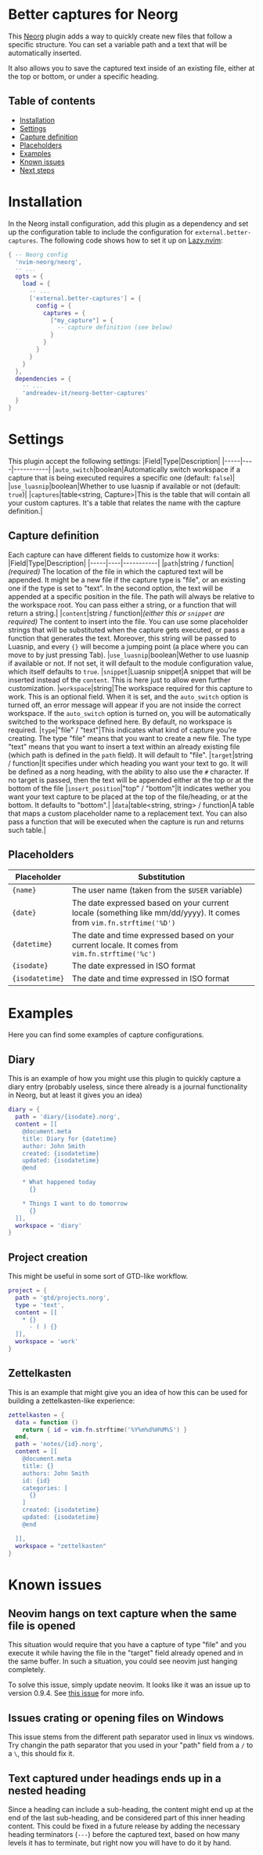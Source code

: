 # Better captures for Neorg
This [Neorg](https://github.com/nvim-neorg/neorg) plugin adds a way to quickly create new files that
follow a specific structure. You can set a variable path
and a text that will be automatically inserted.

It also allows you to save the captured text inside 
of an existing file, either at the top or bottom, or 
under a specific heading.

## Table of contents
- [Installation](#installation)
- [Settings](#settings)
- [Capture definition](#capture-definition)
- [Placeholders](#placeholders)
- [Examples](#examples)
- [Known issues](#known-issues)
- [Next steps](#next-steps)

# Installation
In the Neorg install configuration, add this plugin as
a dependency and set up the configuration table to include
the configuration for `external.better-captures`. The following
code shows how to set it up on [Lazy.nvim](https://github.com/folke/lazy.nvim):

``` lua
{ -- Neorg config
  'nvim-neorg/neorg',
  -- ...
  opts = {
    load = {
      -- ...
      ['external.better-captures'] = {
        config = {
          captures = {
            ["my_capture"] = {
              -- capture definition (see below)
            }
          }
        }
      }
    }
  },
  dependencies = {
    -- ...
    'andreadev-it/neorg-better-captures'
  }
}
```

# Settings
This plugin accept the following settings:
|Field|Type|Description|
|-----|----|-----------|
|`auto_switch`|boolean|Automatically switch workspace if a capture that is being executed requires a specific one (default: `false`)|
|`use_luasnip`|boolean|Whether to use luasnip if available or not (default: `true`)|
|`captures`|table<string, Capture>|This is the table that will contain all your custom captures. It's a table that relates the name with the capture definition.|

## Capture definition
Each capture can have different fields to customize how
it works:
|Field|Type|Description|
|-----|----|-----------|
|`path`|string / function|*(required)* The location of the file in which the captured text will be appended. It might be a new file if the capture type is "file", or an existing one if the type is set to "text". In the second option, the text will be appended at a specific position in the file. The path will always be relative to the workspace root. You can pass either a string, or a function that will return a string.|
|`content`|string / function|*(either this or `snippet` are required)* The content to insert into the file. You can use some placeholder strings that will be substituted when the capture gets executed, or pass a function that generates the text. Moreover, this string will be passed to Luasnip, and every `{}` will become a jumping point (a place where you can move to by just pressing Tab).
|`use_luasnip`|boolean|Wether to use luasnip if available or not. If not set, it will default to the module configuration value, which itself defaults to `true`.
|`snippet`|Luasnip snippet|A snippet that will be inserted instead of the `content`. This is here just to allow even further customization.
|`workspace`|string|The workspace required for this capture to work. This is an optional field. When it is set, and the `auto_switch` option is turned off, an error message will appear if you are not inside the correct workspace. If the `auto_switch` option is turned on, you will be automatically switched to the workspace defined here. By default, no workspace is required.
|`type`|"file" / "text"|This indicates what kind of capture you're creating. The type "file" means that you want to create a new file. The type "text" means that you want to insert a text within an already existing file (which path is defined in the `path` field). It will default to "file".
|`target`|string / function|It specifies under which heading you want your text to go. It will be defined as a norg heading, with the ability to also use the `#` character. If no target is passed, then the text will be appended either at the top or at the bottom of the file
|`insert_position`|"top" / "bottom"|It indicates wether you want your text capture to be placed at the top of the file/heading, or at the bottom. It defaults to "bottom".|
|`data`|table<string, string> / function|A table that maps a custom placeholder name to a replacement text. You can also pass a function that will be executed when the capture is run and returns such table.|

## Placeholders
|Placeholder|Substitution|
|-----------|------------|
|`{name}`|The user name (taken from the `$USER` variable)|
|`{date}`|The date expressed based on your current locale (something like mm/dd/yyyy). It comes from `vim.fn.strftime('%D')`|
|`{datetime}`|The date and time expressed based on your current locale. It comes from `vim.fn.strftime('%c')`|
|`{isodate}`|The date expressed in ISO format|
|`{isodatetime}`|The date and time expressed in ISO format|
# Examples
Here you can find some examples of capture configurations.

## Diary
This is an example of how you might use this plugin to quickly capture
a diary entry (probably useless, since there already is a journal
functionality in Neorg, but at least it gives you an idea)

```lua
diary = {
  path = 'diary/{isodate}.norg',
  content = [[
    @document.meta
    title: Diary for {datetime}
    author: John Smith
    created: {isodatetime}
    updated: {isodatetime}
    @end

    * What happened today
      {}

    * Things I want to do tomorrow
      {}
  ]],
  workspace = 'diary'
}
```

## Project creation
This might be useful in some sort of GTD-like workflow.

```lua
project = {
  path = 'gtd/projects.norg',
  type = 'text',
  content = [[
    * {}
      - ( ) {}
  ]],
  workspace = 'work'
}
```

## Zettelkasten
This is an example that might give you an idea of how this can be used
for building a zettelkasten-like experience:
```lua
zettelkasten = {
  data = function ()
    return { id = vim.fn.strftime('%Y%m%d%H%M%S') }
  end,
  path = 'notes/{id}.norg',
  content = [[
    @document.meta
    title: {}
    authors: John Smith
    id: {id}
    categories: [
      {}
    ]
    created: {isodatetime}
    updated: {isodatetime}
    @end

  ]],
  workspace = "zettelkasten"
}
```

# Known issues
## Neovim hangs on text capture when the same file is opened
This situation would require that you have a capture of type "file"
and you execute it while having the file in the "target" field already
opened and in the same buffer. In such a situation, you could see neovim
just hanging completely.

To solve this issue, simply update neovim. It looks like it was an
issue up to version 0.9.4. See [this issue](https://github.com/nvim-neorg/neorg/issues/1258)
for more info.

## Issues crating or opening files on Windows
This issue stems from the different path separator used in linux vs windows.
Try changin the path separator that you used in your "path" field from
a `/` to a `\`, this should fix it.

## Text captured under headings ends up in a nested heading
Since a heading can include a sub-heading, the content might end up
at the end of the last sub-heading, and be considered part of this
inner heading content. This could be fixed in a future release
by adding the necessary heading terminators (`---`) before
the captured text, based on how many levels it has to terminate, but
right now you will have to do it by hand.
